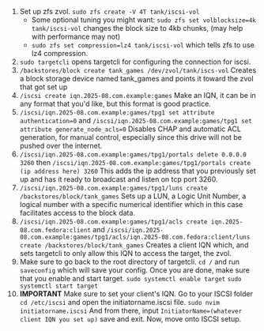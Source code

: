 1. Set up zfs zvol. `sudo zfs create -V 4T tank/iscsi-vol`
	- Some optional tuning you might want: `sudo zfs set volblocksize=4k tank/iscsi-vol` changes the block size to 4kb chunks, (may help with performance may not)
	- `sudo zfs set compression=lz4 tank/iscsi-vol` which tells zfs to use lz4 compression.
2. `sudo targetcli` opens targetcli for configuring the connection for iscsi.
3. `/backstores/block create tank_games /dev/zvol/tank/iscs-vol` Creates a block storage device named tank_games and points it toward the zvol that got set up
4. `/iscsi create iqn.2025-08.com.example:games` Make an IQN, it can be in any format that you'd like, but this format is good practice. 
5. ``/iscsi/iqn.2025-08.com.example:games/tpg1 set attribute authentication=0`` and `/iscsi/iqn.2025-08.com.example:games/tpg1 set attribute generate_node_acls=0` Disables CHAP and automatic ACL generation, for manual control, especially since this drive will not be pushed over the internet.
6. `/iscsi/iqn.2025-08.com.example:games/tpg1/portals delete 0.0.0.0 3260` then `/iscsi/iqn.2025-08.com.example:games/tpg1/portals create (ip address here) 3260` This adds the ip address that you previously set up and has it ready to broadcast and listen on tcp port 3260.
7. ``/iscsi/iqn.2025-08.com.example:games/tpg1/luns create /backstores/block/tank_games`` Sets up a LUN, a Logic Unit Number, a logical number with a specific numerical identifier which in this case facilitates access to the block data.
8. ``/iscsi/iqn.2025-08.com.example:games/tpg1/acls create iqn.2025-08.com.fedora:client`` and `/iscsi/iqn.2025-08.com.example:games/tpg1/acls/iqn.2025-08.com.fedora:client/luns create /backstores/block/tank_games` Creates a client IQN which, and sets targetcli to only allow this IQN to access the target, the zvol. 
9. Make sure to go back to the root directory of targetcli. `cd /`  and run `saveconfig` which will save your config. Once you are done, make sure that you enable and start target. `sudo systemctl enable target`  `sudo systemctl start target` 
10. **IMPORTANT** Make sure to set your client's IQN. Go to your ISCSI folder `cd /etc/iscsi`  and open the initiatorname.iscsi file. `sudo nvim initiatorname.iscsi` And from there, input `InitiatorName=(whatever client IQN you set up)` save and exit. Now, move onto ISCSI setup.
